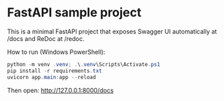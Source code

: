 # FastAPI sample project

This is a minimal FastAPI project that exposes Swagger UI automatically at /docs and ReDoc at /redoc.

How to run (Windows PowerShell):

```powershell
python -m venv .venv; .\.venv\Scripts\Activate.ps1
pip install -r requirements.txt
uvicorn app.main:app --reload
```

Then open: http://127.0.0.1:8000/docs
